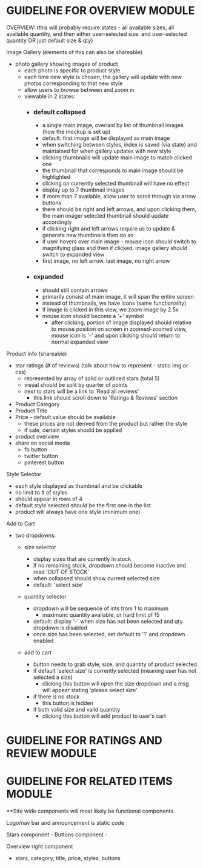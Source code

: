 
# GUIDELINE FOR OVERVIEW MODULE

OVERVIEW:
(this will probably require states - all available sizes, all available quantity, and then either user-selected size, and user-selected quantity OR just default size & qty)

Image Gallery (elements of this can also be shareable)
  - photo gallery showing images of product
    - each photo is specific to product style
    - each time new style is chosen, the gallery will update with new photos corresponding to that new style
    - allow users to browse between and zoom in
    - viewable in 2 states:
      - ### default collapsed
        - a single main image, overlaid by list of thumbnail images (how the mockup is set up)
        - default: first image will be displayed as main image
        - when switching between styles, index is saved (via state) and maintained for when gallery updates with new style
        - clicking thumbnails will update main image to match clicked one
        - the thumbnail that corresponds to main image should be highlighted
        - clicking on currently selected thumbnail will have no effect
        - display up to 7 thumbnail images
        - if more than 7 available, allow user to scroll through via arrow buttons
        - there should be right and left arrows, and upon clicking them, the main image/ selected thumbnail should update accordingly
        - if clicking right and left arrows require us to update & generate new thumbnails then do so
        - if user hovers over main image - mouse icon should switch to magnifying glass and then if clicked, image gallery should switch to expanded view
        - first image, no left arrow. last image, no right arrow
      - ### expanded
        - should still contain arrows
        - primarily consist of main image, it will span the entire screen
        - instead of thumbnails, we have icons (same functionality)
        - if image is clicked in this view, we zoom image by 2.5x
        - mouse icon should become a '+' symbol
          - after clicking, portion of image displayed should relative to mouse position on screen
          in zoomed-zoomed view, mouse icon is '-' and upon clicking should return to normal expanded view

Product Info (shareable)
  - star ratings (# of reviews) (talk about how to represent - static img or css)
    - represented by array of solid or outlined stars (total 5)
    - visual should be split by quarter of points
    - next to stars will be a link to 'Read all reviews'
      - this link should scroll down to 'Ratings & Reviews' section
  - Product Category
  - Product Title
  - Price - default value should be available
    - these prices are not derived from the product but rather the style
    - if sale, certain styles should be applied
  - product overview
  - share on social media
    - fb button
    - twitter button
    - pinterest button


Style Selector
  - each style displayed as thumbnail and be clickable
  - no limit to # of styles
  - should appear in rows of 4
  - default style selected should be the first one in the list
  - product will always have one style (minimum one)


Add to Cart
  - two dropdowns:
    - size selector
      - display sizes that are currently in stock
      - if no remaining stock, dropdown should become inactive and read 'OUT OF STOCK'
      - when collapsed should show current selected size
      - default: 'select size'

    - quantity selector
      - dropdown will be sequence of ints from 1 to maximum
        - maximum: quantity available, or hard limit of 15
      - default: display '-' when size has not been selected and qty dropdown is disabled
      - once size has been selected, set default to '1' and dropdown enabled

    - add to cart
      - button needs to grab style, size, and quantity of product selected
      - if default 'select size' is currently selected (meaning user has not selected a size)
        - clicking this button will open the size dropdown and a msg will appear stating 'please select size'
      - if there is no stock
          - this button is hidden
      - if both valid size and valid quantity
        - clicking this button will add product to user's cart

# GUIDELINE FOR RATINGS AND REVIEW MODULE




# GUIDELINE FOR RELATED ITEMS MODULE


**Site wide components will most likely be functional components




Logo/nav bar and announcement is static code

Stars component -
Buttons component -

Overview right component
  - stars, category, title, price, styles, buttons